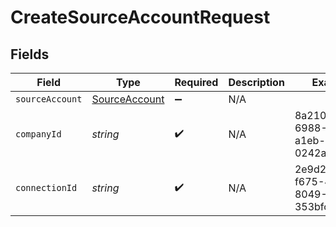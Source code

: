 # CreateSourceAccountRequest


## Fields

| Field                                                 | Type                                                  | Required                                              | Description                                           | Example                                               |
| ----------------------------------------------------- | ----------------------------------------------------- | ----------------------------------------------------- | ----------------------------------------------------- | ----------------------------------------------------- |
| `sourceAccount`                                       | [SourceAccount](../../models/shared/SourceAccount.md) | :heavy_minus_sign:                                    | N/A                                                   |                                                       |
| `companyId`                                           | *string*                                              | :heavy_check_mark:                                    | N/A                                                   | 8a210b68-6988-11ed-a1eb-0242ac120002                  |
| `connectionId`                                        | *string*                                              | :heavy_check_mark:                                    | N/A                                                   | 2e9d2c44-f675-40ba-8049-353bfcb5e171                  |